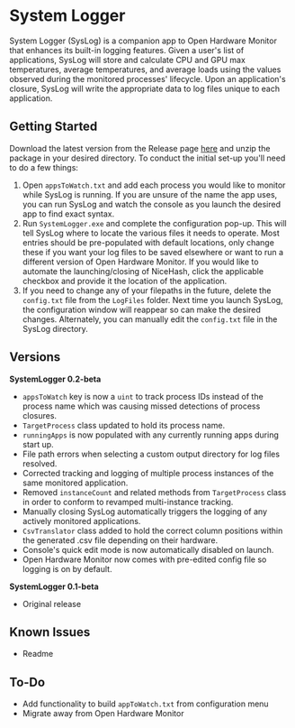 # System Logger
System Logger (SysLog) is a companion app to Open Hardware Monitor that enhances its built-in logging features. Given a 
user's list of applications, SysLog will store and calculate CPU and GPU max temperatures, average temperatures, and 
average loads using the values observed during the monitored processes' lifecycle. Upon an application's closure, SysLog 
will write the appropriate data to log files unique to each application.

## Getting Started

Download the latest version from the Release page [here](https://github.com/jeffreykramey/SystemMonitor/releases)
and unzip the package in your desired directory. To conduct the initial set-up you'll need to do a few things:
1. Open `appsToWatch.txt` and add each process you would like to monitor while SysLog is running. If you are unsure of
   the name the app uses, you can run SysLog and watch the console as you launch the desired app to find exact syntax.
2. Run `SystemLogger.exe` and complete the configuration pop-up. This will tell SysLog where to locate the various files it needs to operate. Most
    entries should be pre-populated with default locations, only change these if you want your log files to be saved elsewhere
    or want to run a different version of Open Hardware Monitor. If you would like to automate the launching/closing of
    NiceHash, click the applicable checkbox and provide it the location of the application.
3. If you need to change any of your filepaths in the future, delete the `config.txt` file from the `LogFiles` folder. 
   Next time you launch SysLog, the configuration window will reappear so can make the desired changes. Alternately, you
   can manually edit the `config.txt` file in the SysLog directory.
      

## Versions
**SystemLogger 0.2-beta**
* `appsToWatch` key is now a `uint` to track process IDs instead of the process name which was
causing missed detections of process closures.
* `TargetProcess` class updated to hold its process name.
* `runningApps` is now populated with any currently running apps during start up.
* File path errors when selecting a custom output directory for log files resolved.
* Corrected tracking and logging of multiple process instances of the same monitored application.
* Removed `instanceCount` and related methods from `TargetProcess` class in order to conform to revamped multi-instance
  tracking.
* Manually closing SysLog automatically triggers the logging of any actively monitored applications.
* `CsvTranslator` class added to hold the correct column positions within the generated .csv file depending on their 
  hardware.
* Console's quick edit mode is now automatically disabled on launch.
* Open Hardware Monitor now comes with pre-edited config file so logging is on by default.


**SystemLogger 0.1-beta**
* Original release


## Known Issues
* Readme


## To-Do
* Add functionality to build `appToWatch.txt` from configuration menu
* Migrate away from Open Hardware Monitor


